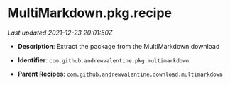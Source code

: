 # MultiMarkdown.pkg.recipe

_Last updated 2021-12-23 20:01:50Z_

- **Description**: Extract the package from the MultiMarkdown download

- **Identifier**: `com.github.andrewvalentine.pkg.multimarkdown`

- **Parent Recipes**: `com.github.andrewvalentine.download.multimarkdown`
